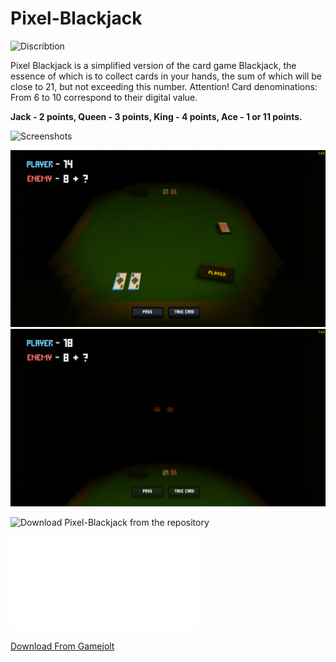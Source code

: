 # Pixel-Blackjack
![Discribtion](https://img.shields.io/badge/Retro--Glitch--Unity--Game-black?style=for-the-badge&logo=retroarch&logoColor=white)

Pixel Blackjack is a simplified version of the card game Blackjack, the essence of which is to collect cards in your hands, the sum of which will be close to 21, but not exceeding this number.  Attention! Card denominations: From 6 to 10 correspond to their digital value.

**Jack - 2 points, Queen - 3 points, King - 4 points, Ace - 1 or 11 points.**

![Screenshots](https://img.shields.io/badge/Screenshots-black?style=for-the-badge&logo=pixabay&logoColor=white)

![Screenshot_1](Screenshots/Screenshot_2.png)
![Screenshot_2](Screenshots/Screenshot_5.png)

![Download Pixel-Blackjack from the repository](https://img.shields.io/badge/Download-black?style=for-the-badge) 

![Download From The Repository](Pixel-Blackjack.rar)

[Download From Gamejolt](https://gamejolt.com/games/pixel_blackjack/887560)
